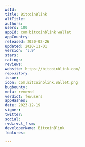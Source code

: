 ```yaml
---
wsId: 
title: BitcoinBlink
altTitle: 
authors: 
users: 100
appId: com.bitcoinblink.wallet
appCountry: 
released: 2020-02-26
updated: 2020-11-01
version: '1.9'
stars: 
ratings: 
reviews: 
website: https://bitcoinblink.com/
repository: 
issue: 
icon: com.bitcoinblink.wallet.png
bugbounty: 
meta: removed
verdict: fewusers
appHashes: 
date: 2023-12-19
signer: 
twitter: 
social: 
redirect_from: 
developerName: BitcoinBlink
features: 

---
```


